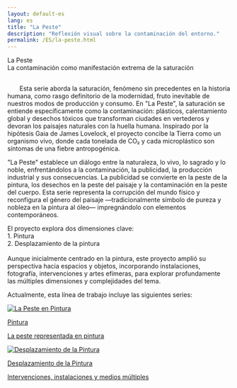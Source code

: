 ```yaml
---
layout: default-es
lang: es
title: "La Peste"
description: "Reflexión visual sobre la contaminación del entorno."
permalink: /ES/la-peste.html
---
```

<div class="titulo">La Peste</div>

<div class="subtitulo">La contaminación como manifestación extrema de la saturación</div>

<p class="parrafo" style="margin-top: 6%;">
  &nbsp;&nbsp;&nbsp;&nbsp;&nbsp;&nbsp;
  Esta serie aborda la saturación, fenómeno sin precedentes en la historia humana, como rasgo definitorio de la modernidad, fruto inevitable de nuestros modos de producción y consumo. En "La Peste", la saturación se entiende específicamente como la contaminación: plásticos, calentamiento global y desechos tóxicos que transforman ciudades en vertederos y devoran los paisajes naturales con la huella humana. Inspirado por la hipótesis Gaia de James Lovelock, el proyecto concibe la Tierra como un organismo vivo, donde cada tonelada de CO₂ y cada microplástico son síntomas de una fiebre antropogénica.
</p>

<p class="parrafo">
  "La Peste" establece un diálogo entre la naturaleza, lo vivo, lo sagrado y lo noble, enfrentándolos a la contaminación, la publicidad, la producción industrial y sus consecuencias. La publicidad se convierte en la peste de la pintura, los desechos en la peste del paisaje y la contaminación en la peste del cuerpo. Esta serie representa la corrupción del mundo físico y reconfigura el género del paisaje —tradicionalmente símbolo de pureza y nobleza en la pintura al óleo— impregnándolo con elementos contemporáneos.
</p>

<p class="parrafo">
  El proyecto explora dos dimensiones clave:
  <br>
  1. Pintura<br>
  2. Desplazamiento de la pintura<br><br>
  Aunque inicialmente centrado en la pintura, este proyecto amplió su perspectiva hacia espacios y objetos, incorporando instalaciones, fotografía, intervenciones y artes efímeras, para explorar profundamente las múltiples dimensiones y complejidades del tema.
</p>

<p class="parrafo">
  Actualmente, esta línea de trabajo incluye las siguientes series:
</p>

<!-- Contenedor de botones para las series -->
<div class="button-container">
    <a href="/ES/peste-pintura.html" class="fancy-button">
        <div class="button-content">
            <img src="/assets/img/animacion-boton-contaminacion-electromagnetica.gif" alt="La Peste en Pintura">
            <p class="title">Pintura</p>
            <p class="subtitle">La peste representada en pintura</p>
        </div>
    </a>
    <a href="/contaminacion-sonora.html" class="fancy-button">
        <div class="button-content">
            <img src="/assets/img/animacion-boton-contaminacion-sonora.gif" alt="Desplazamiento de la Pintura">
            <p class="title">Desplazamiento de la Pintura</p>
            <p class="subtitle">Intervenciones, instalaciones y medios múltiples</p>
        </div>
    </a>
</div>

</div>
